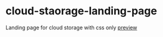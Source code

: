 # cloud-staorage-landing-page
Landing page for cloud storage with css only
[preview](https://fyol-landing-page.netlify.app/)

